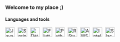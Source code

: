 

<!-- https://devicon.dev/ -->

### Welcome to my place ;)

#### Languages and tools
<img align="left" alt="Java" width="30px" style="margin-right:10px; margin-bottom:10px;" src="https://cdn.jsdelivr.net/gh/devicons/devicon@latest/icons/java/java-original.svg" />
<img align="left" alt="Spring" width="30px" style="margin-right:10px; margin-bottom:10px;" src="https://cdn.jsdelivr.net/gh/devicons/devicon@latest/icons/spring/spring-original.svg" />
<img align="left" alt="Dart" width="30px" style="margin-right:10px; margin-bottom:10px;" src="https://cdn.jsdelivr.net/gh/devicons/devicon@latest/icons/dart/dart-original.svg" />
<img align="left" alt="Flutter" width="30px" style="margin-right:10px; margin-bottom:10px;" src="https://cdn.jsdelivr.net/gh/devicons/devicon@latest/icons/flutter/flutter-original.svg" />
<img align="left" alt="Python" width="30px" style="margin-right:10px; margin-bottom:10px;" src="https://cdn.jsdelivr.net/gh/devicons/devicon@latest/icons/python/python-original.svg" />
<img align="left" alt="RStudio" width="30px" style="margin-right:10px; margin-bottom:10px;" src="https://cdn.jsdelivr.net/gh/devicons/devicon@latest/icons/rstudio/rstudio-original.svg" />
<img align="left" alt="AWS" width="30px" style="margin-right:10px; margin-bottom:10px;" src="https://cdn.jsdelivr.net/gh/devicons/devicon@latest/icons/amazonwebservices/amazonwebservices-original-wordmark.svg" />
<img align="left" alt="IntelliJ" width="30px" style="margin-right:10px; margin-bottom:10px;" src="https://cdn.jsdelivr.net/gh/devicons/devicon@latest/icons/intellij/intellij-original.svg" />
<img align="left" alt="Slack" width="30px" style="margin-right:10px; margin-bottom:10px;" src="https://cdn.jsdelivr.net/gh/devicons/devicon@latest/icons/slack/slack-original.svg" />
<br clear="left" />


          
          

<!-- -->
<!-- -->
<!-- -->
